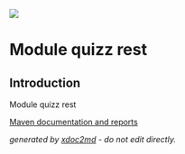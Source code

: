 ![](http://dev.lutece.paris.fr/jenkins/buildStatus/icon?job=apps-module-quiz-rest-deploy)
# Module quizz rest

## Introduction
Module quizz rest

[Maven documentation and reports](http://dev.lutece.paris.fr/plugins/module-quiz-rest/)



 *generated by [xdoc2md](https://github.com/lutece-platform/tools-maven-xdoc2md-plugin) - do not edit directly.*